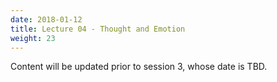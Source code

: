 ```yaml
---
date: 2018-01-12
title: Lecture 04 - Thought and Emotion
weight: 23
---
```


Content will be updated prior to session 3, whose date is TBD.